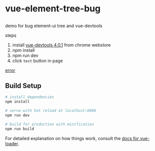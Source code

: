 # vue-element-tree-bug

##
demo for bug element-ui tree and vue-devtools

steps

1. install [vue-devtools 4.0.1](https://chrome.google.com/webstore/detail/vuejs-devtools/nhdogjmejiglipccpnnnanhbledajbpd) from chrome webstore
1. npm install
1. npm run dev
1. click `test` button in page

[error](./error.png)




## Build Setup

``` bash
# install dependencies
npm install

# serve with hot reload at localhost:8080
npm run dev

# build for production with minification
npm run build
```

For detailed explanation on how things work, consult the [docs for vue-loader](http://vuejs.github.io/vue-loader).
